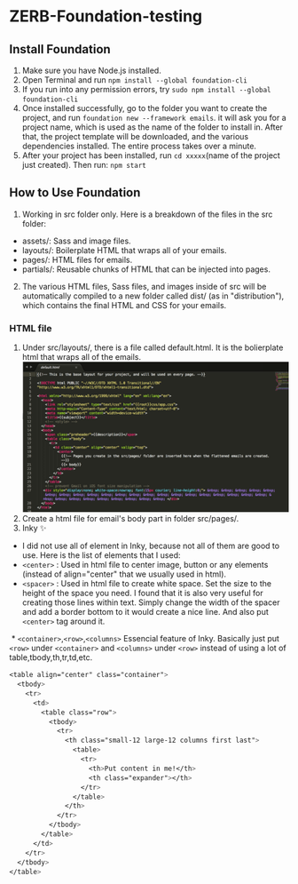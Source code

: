 # ZERB-Foundation-testing

## Install Foundation
1. Make sure you have Node.js installed.
2. Open Terminal and run `npm install --global foundation-cli`
3. If you run into any permission errors, try `sudo npm install --global foundation-cli`
4. Once installed successfully, go to the folder you want to create the project, and run `foundation new --framework emails`.
it will ask you for a project name, which is used as the name of the folder to install in. After that, the project template will be downloaded, and the various dependencies installed. The entire process takes over a minute.
5. After your project has been installed, run `cd xxxxx`(name of the project just created). Then run: `npm start`

## How to Use Foundation
1. Working in src folder only. Here is a breakdown of the files in the src folder:
* assets/: Sass and image files.
* layouts/: Boilerplate HTML that wraps all of your emails.
* pages/: HTML files for emails.
* partials/: Reusable chunks of HTML that can be injected into pages.
2. The various HTML files, Sass files, and images inside of src will be automatically compiled to a new folder called dist/ (as in "distribution"), which contains the final HTML and CSS for your emails.
### HTML file
1. Under src/layouts/, there is a file called default.html. It is the bolierplate html that wraps all of the emails.
![Image](https://raw.githubusercontent.com/370639141/ZERB-Foundation-testing/master/assets/image/Screen%20Shot%202017-06-21%20at%2010.09.54%20AM.png)
2. Create a html file for email's body part in folder src/pages/.
3. Inky :sparkles:
*  I did not use all of element in Inky, because not all of them are good to use. Here is the list of elements that I used:
  *  `<center>` : Used in html file to center image, button or any elements (instead of align="center" that we usually used in html).
  *  `<spacer>` : Used in html file to create white space. Set the size to the height of the space you need. I found that it is also very useful for creating those lines within text. Simply change the width of the spacer and add a border bottom to it would create a nice line. And also put `<center>` tag around it.
  
  *  `<container>`,`<row>`,`<columns>` Essencial feature of Inky. Basically just put `<row>` under `<container>` and `<columns>` under `<row>` instead of using a lot of table,tbody,th,tr,td,etc. 
```css 
<table align="center" class="container">
  <tbody>
    <tr>
      <td>
        <table class="row">
          <tbody>
            <tr>
              <th class="small-12 large-12 columns first last">
                <table>
                  <tr>
                    <th>Put content in me!</th>
                    <th class="expander"></th>
                  </tr>
                </table>
              </th>
            </tr>
          </tbody>
        </table>
      </td>
    </tr>
  </tbody>
</table>
```
